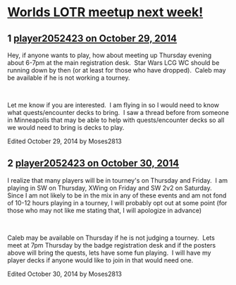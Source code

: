 # [Worlds LOTR meetup next week!](https://community.fantasyflightgames.com/topic/125997-worlds-lotr-meetup-next-week/)

## 1 [player2052423 on October 29, 2014](https://community.fantasyflightgames.com/topic/125997-worlds-lotr-meetup-next-week/?do=findComment&comment=1316069)

Hey, if anyone wants to play, how about meeting up Thursday evening about 6-7pm at the main registration desk.  Star Wars LCG WC should be running down by then (or at least for those who have dropped).  Caleb may be available if he is not working a tourney.

 

Let me know if you are interested.  I am flying in so I would need to know what quests/encounter decks to bring.  I saw a thread before from someone in Minneapolis that may be able to help with quests/encounter decks so all we would need to bring is decks to play.

Edited October 29, 2014 by Moses2813

## 2 [player2052423 on October 30, 2014](https://community.fantasyflightgames.com/topic/125997-worlds-lotr-meetup-next-week/?do=findComment&comment=1316843)

I realize that many players will be in tourney's on Thursday and Friday.  I am playing in SW on Thursday, XWing on Friday and SW 2v2 on Saturday.  Since I am not likely to be in the mix in any of these events and am not fond of 10-12 hours playing in a tourney, I will probably opt out at some point (for those who may not like me stating that, I will apologize in advance)

 

Caleb may be available on Thursday if he is not judging a tourney.  Lets meet at 7pm Thursday by the badge registration desk and if the posters above will bring the quests, lets have some fun playing.  I will have my player decks if anyone would like to join in that would need one.

Edited October 30, 2014 by Moses2813

